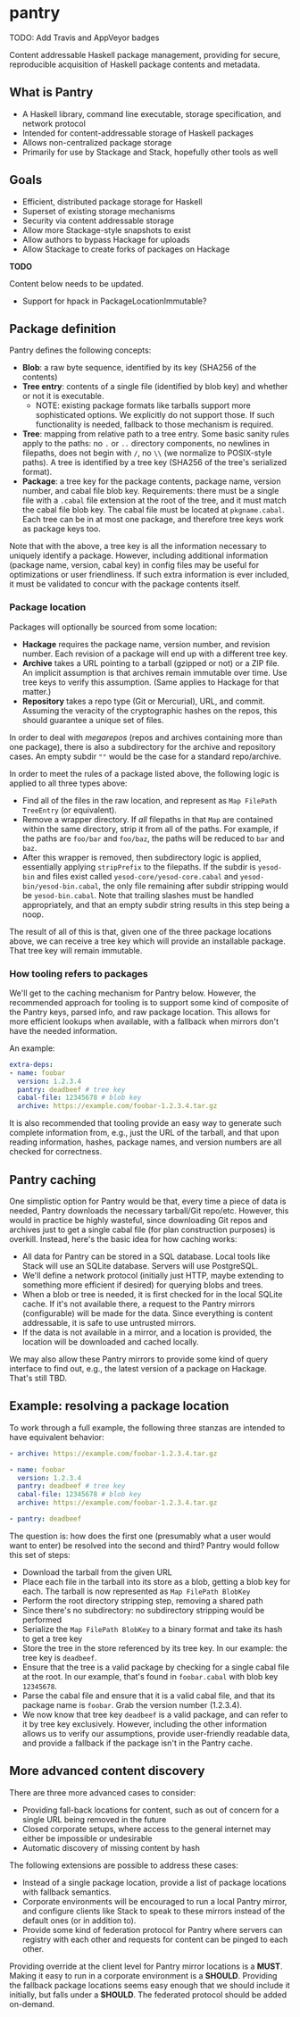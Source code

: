 # pantry

TODO: Add Travis and AppVeyor badges

Content addressable Haskell package management, providing for secure,
reproducible acquisition of Haskell package contents and metadata.

## What is Pantry

* A Haskell library, command line executable, storage specification, and
  network protocol
* Intended for content-addressable storage of Haskell packages
* Allows non-centralized package storage
* Primarily for use by Stackage and Stack, hopefully other tools as well

## Goals

* Efficient, distributed package storage for Haskell
* Superset of existing storage mechanisms
* Security via content addressable storage
* Allow more Stackage-style snapshots to exist
* Allow authors to bypass Hackage for uploads
* Allow Stackage to create forks of packages on Hackage

__TODO__

Content below needs to be updated.

* Support for hpack in PackageLocationImmutable?

## Package definition

Pantry defines the following concepts:

* __Blob__: a raw byte sequence, identified by its key (SHA256 of the
  contents)
* __Tree entry__: contents of a single file (identified by blob key)
  and whether or not it is executable.
    * NOTE: existing package formats like tarballs support more
      sophisticated options. We explicitly do not support those. If
      such functionality is needed, fallback to those mechanism is
      required.
* __Tree__: mapping from relative path to a tree entry. Some basic
  sanity rules apply to the paths: no `.` or `..` directory
  components, no newlines in filepaths, does not begin with `/`, no
  `\\` (we normalize to POSIX-style paths). A tree is identified by a
  tree key (SHA256 of the tree's serialized format).
* __Package__: a tree key for the package contents, package name,
  version number, and cabal file blob key. Requirements: there must be
  a single file with a `.cabal` file extension at the root of the
  tree, and it must match the cabal file blob key. The cabal file must
  be located at `pkgname.cabal`. Each tree can be in at most one
  package, and therefore tree keys work as package keys too.

Note that with the above, a tree key is all the information necessary
to uniquely identify a package. However, including additional
information (package name, version, cabal key) in config files may be
useful for optimizations or user friendliness. If such extra
information is ever included, it must be validated to concur with the
package contents itself.

### Package location

Packages will optionally be sourced from some location:

* __Hackage__ requires the package name, version number, and revision
  number. Each revision of a package will end up with a different tree
  key.
* __Archive__ takes a URL pointing to a tarball (gzipped or not) or a
  ZIP file. An implicit assumption is that archives remain immutable
  over time. Use tree keys to verify this assumption. (Same applies to
  Hackage for that matter.)
* __Repository__ takes a repo type (Git or Mercurial), URL, and
  commit. Assuming the veracity of the cryptographic hashes on the
  repos, this should guarantee a unique set of files.

In order to deal with _megarepos_ (repos and archives containing more
than one package), there is also a subdirectory for the archive and
repository cases. An empty subdir `""` would be the case for a
standard repo/archive.

In order to meet the rules of a package listed above, the following
logic is applied to all three types above:

* Find all of the files in the raw location, and represent as `Map
  FilePath TreeEntry` (or equivalent).
* Remove a wrapper directory. If _all_ filepaths in that `Map` are
  contained within the same directory, strip it from all of the
  paths. For example, if the paths are `foo/bar` and `foo/baz`, the
  paths will be reduced to `bar` and `baz`.
* After this wrapper is removed, then subdirectory logic is applied,
  essentially applying `stripPrefix` to the filepaths. If the subdir
  is `yesod-bin` and files exist called `yesod-core/yesod-core.cabal`
  and `yesod-bin/yesod-bin.cabal`, the only file remaining after
  subdir stripping would be `yesod-bin.cabal`. Note that trailing
  slashes must be handled appropriately, and that an empty subdir
  string results in this step being a noop.

The result of all of this is that, given one of the three package
locations above, we can receive a tree key which will provide an
installable package. That tree key will remain immutable.

### How tooling refers to packages

We'll get to the caching mechanism for Pantry below. However, the
recommended approach for tooling is to support some kind of composite
of the Pantry keys, parsed info, and raw package location. This allows
for more efficient lookups when available, with a fallback when
mirrors don't have the needed information.

An example:

```yaml
extra-deps:
- name: foobar
  version: 1.2.3.4
  pantry: deadbeef # tree key
  cabal-file: 12345678 # blob key
  archive: https://example.com/foobar-1.2.3.4.tar.gz
```

It is also recommended that tooling provide an easy way to generate
such complete information from, e.g., just the URL of the tarball, and
that upon reading information, hashes, package names, and version
numbers are all checked for correctness.

## Pantry caching

One simplistic option for Pantry would be that, every time a piece of
data is needed, Pantry downloads the necessary tarball/Git
repo/etc. However, this would in practice be highly wasteful, since
downloading Git repos and archives just to get a single cabal file
(for plan construction purposes) is overkill. Instead, here's the
basic idea for how caching works:

* All data for Pantry can be stored in a SQL database. Local tools
  like Stack will use an SQLite database. Servers will use PostgreSQL.
* We'll define a network protocol (initially just HTTP, maybe
  extending to something more efficient if desired) for querying blobs
  and trees.
* When a blob or tree is needed, it is first checked for in the local
  SQLite cache. If it's not available there, a request to the Pantry
  mirrors (configurable) will be made for the data. Since everything
  is content addressable, it is safe to use untrusted mirrors.
* If the data is not available in a mirror, and a location is
  provided, the location will be downloaded and cached locally.

We may also allow these Pantry mirrors to provide some kind of query
interface to find out, e.g., the latest version of a package on
Hackage. That's still TBD.

## Example: resolving a package location

To work through a full example, the following three stanzas are intended to
have equivalent behavior:

```yaml
- archive: https://example.com/foobar-1.2.3.4.tar.gz

- name: foobar
  version: 1.2.3.4
  pantry: deadbeef # tree key
  cabal-file: 12345678 # blob key
  archive: https://example.com/foobar-1.2.3.4.tar.gz

- pantry: deadbeef

```

The question is: how does the first one (presumably what a user would want to
enter) be resolved into the second and third? Pantry would follow this set of
steps:

* Download the tarball from the given URL
* Place each file in the tarball into its store as a blob, getting a blob key
  for each. The tarball is now represented as `Map FilePath BlobKey`
* Perform the root directory stripping step, removing a shared path
* Since there's no subdirectory: no subdirectory stripping would be performed
* Serialize the `Map FilePath BlobKey` to a binary format and take its hash to
  get a tree key
* Store the tree in the store referenced by its tree key. In our example: the
  tree key is `deadbeef`.
* Ensure that the tree is a valid package by checking for a single cabal file
  at the root. In our example, that's found in `foobar.cabal` with blob key
  `12345678`.
* Parse the cabal file and ensure that it is a valid cabal file, and that its
  package name is `foobar`. Grab the version number (1.2.3.4).
* We now know that tree key `deadbeef` is a valid package, and can refer to it
  by tree key exclusively. However, including the other information allows us
  to verify our assumptions, provide user-friendly readable data, and provide a
  fallback if the package isn't in the Pantry cache.

## More advanced content discovery

There are three more advanced cases to consider:

* Providing fall-back locations for content, such as out of concern for a
  single URL being removed in the future
* Closed corporate setups, where access to the general internet may either be
  impossible or undesirable
* Automatic discovery of missing content by hash

The following extensions are possible to address these cases:

* Instead of a single package location, provide a list of package locations
  with fallback semantics.
* Corporate environments will be encouraged to run a local Pantry mirror, and
  configure clients like Stack to speak to these mirrors instead of the default
  ones (or in addition to).
* Provide some kind of federation protocol for Pantry where servers can
  registry with each other and requests for content can be pinged to each
  other.

Providing override at the client level for Pantry mirror locations is a
__MUST__. Making it easy to run in a corporate environment is a __SHOULD__.
Providing the fallback package locations seems easy enough that we should
include it initially, but falls under a __SHOULD__. The federated protocol
should be added on-demand.

